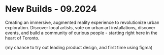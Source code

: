 # New Builds - 09.2024

Creating an immersive, augmented reality experience to revolutionize urban exploration. Discover local artists, vote on urban art installations, discover events, and build a community of curious people - starting right here in the heart of Toronto.

(my chance to try out leading product design, and first time using figma)
